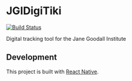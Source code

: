 # JGIDigiTiki
[![Build Status](https://travis-ci.org/acsalu/JGIDigiTiki.svg?branch=develop)](https://travis-ci.org/acsalu/JGIDigiTiki)

Digital tracking tool for the Jane Goodall Institute

## Development
This project is built with [React Native](https://facebook.github.io/react-native/).
